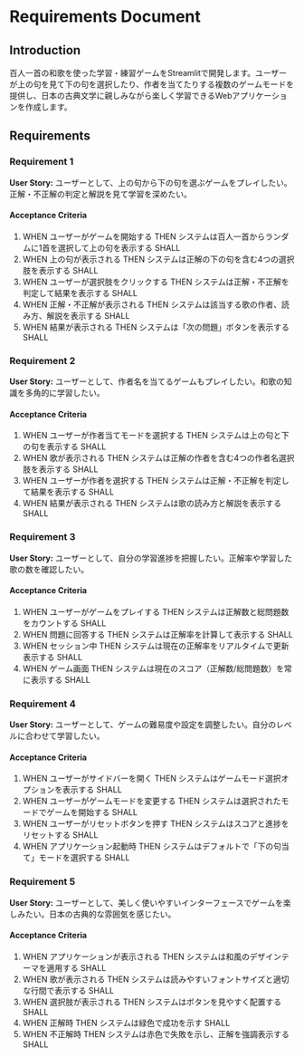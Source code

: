 # Requirements Document

## Introduction

百人一首の和歌を使った学習・練習ゲームをStreamlitで開発します。ユーザーが上の句を見て下の句を選択したり、作者を当てたりする複数のゲームモードを提供し、日本の古典文学に親しみながら楽しく学習できるWebアプリケーションを作成します。

## Requirements

### Requirement 1

**User Story:** ユーザーとして、上の句から下の句を選ぶゲームをプレイしたい。正解・不正解の判定と解説を見て学習を深めたい。

#### Acceptance Criteria

1. WHEN ユーザーがゲームを開始する THEN システムは百人一首からランダムに1首を選択して上の句を表示する SHALL
2. WHEN 上の句が表示される THEN システムは正解の下の句を含む4つの選択肢を表示する SHALL
3. WHEN ユーザーが選択肢をクリックする THEN システムは正解・不正解を判定して結果を表示する SHALL
4. WHEN 正解・不正解が表示される THEN システムは該当する歌の作者、読み方、解説を表示する SHALL
5. WHEN 結果が表示される THEN システムは「次の問題」ボタンを表示する SHALL

### Requirement 2

**User Story:** ユーザーとして、作者名を当てるゲームもプレイしたい。和歌の知識を多角的に学習したい。

#### Acceptance Criteria

1. WHEN ユーザーが作者当てモードを選択する THEN システムは上の句と下の句を表示する SHALL
2. WHEN 歌が表示される THEN システムは正解の作者を含む4つの作者名選択肢を表示する SHALL
3. WHEN ユーザーが作者を選択する THEN システムは正解・不正解を判定して結果を表示する SHALL
4. WHEN 結果が表示される THEN システムは歌の読み方と解説を表示する SHALL

### Requirement 3

**User Story:** ユーザーとして、自分の学習進捗を把握したい。正解率や学習した歌の数を確認したい。

#### Acceptance Criteria

1. WHEN ユーザーがゲームをプレイする THEN システムは正解数と総問題数をカウントする SHALL
2. WHEN 問題に回答する THEN システムは正解率を計算して表示する SHALL
3. WHEN セッション中 THEN システムは現在の正解率をリアルタイムで更新表示する SHALL
4. WHEN ゲーム画面 THEN システムは現在のスコア（正解数/総問題数）を常に表示する SHALL

### Requirement 4

**User Story:** ユーザーとして、ゲームの難易度や設定を調整したい。自分のレベルに合わせて学習したい。

#### Acceptance Criteria

1. WHEN ユーザーがサイドバーを開く THEN システムはゲームモード選択オプションを表示する SHALL
2. WHEN ユーザーがゲームモードを変更する THEN システムは選択されたモードでゲームを開始する SHALL
3. WHEN ユーザーがリセットボタンを押す THEN システムはスコアと進捗をリセットする SHALL
4. WHEN アプリケーション起動時 THEN システムはデフォルトで「下の句当て」モードを選択する SHALL

### Requirement 5

**User Story:** ユーザーとして、美しく使いやすいインターフェースでゲームを楽しみたい。日本の古典的な雰囲気を感じたい。

#### Acceptance Criteria

1. WHEN アプリケーションが表示される THEN システムは和風のデザインテーマを適用する SHALL
2. WHEN 歌が表示される THEN システムは読みやすいフォントサイズと適切な行間で表示する SHALL
3. WHEN 選択肢が表示される THEN システムはボタンを見やすく配置する SHALL
4. WHEN 正解時 THEN システムは緑色で成功を示す SHALL
5. WHEN 不正解時 THEN システムは赤色で失敗を示し、正解を強調表示する SHALL